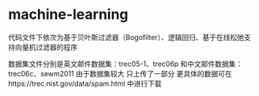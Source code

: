 # machine-learning
代码文件下依次为基于贝叶斯过滤器（Bogofilter）、逻辑回归、基于在线松弛支持向量机过滤器的程序

数据集文件分别是英文邮件数据集：trec05-1、trec06p 和中文邮件数据集：trec06c、sewm2011
由于数据集较大 只上传了一部分 更具体的数据可在https://trec.nist.gov/data/spam.html 中进行下载
